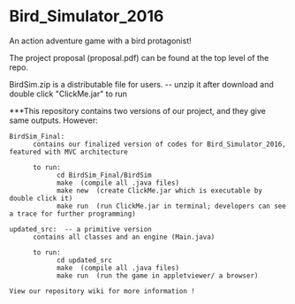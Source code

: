 # Bird_Simulator_2016
An action adventure game with a bird protagonist!

The project proposal (proposal.pdf) can be found at the top level of the repo.   

BirdSim.zip is a distributable file for users.  -- unzip it after download and double click "ClickMe.jar" to run

***This repository contains two versions of our project, and they give same outputs. However:
    
    BirdSim_Final:
          contains our finalized version of codes for Bird_Simulator_2016, featured with MVC architecture
          
          to run: 
                cd BirdSim_Final/BirdSim
                make  (compile all .java files)
                make new  (create ClickMe.jar which is executable by double click it)
                make run  (run ClickMe.jar in terminal; developers can see a trace for further programming)
    
    updated_src:  -- a primitive version
          contains all classes and an engine (Main.java)
          
          to run: 
                cd updated_src
                make  (compile all .java files)
                make run  (run the game in appletviewer/ a browser)
    
    View our repository wiki for more information !
    

